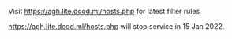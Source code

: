 Visit https://agh.lite.dcod.ml/hosts.php for latest filter rules

https://agh.lite.dcod.ml/hosts.php will stop service in 15 Jan 2022.
